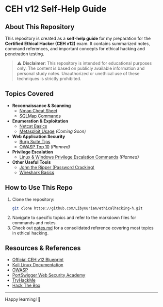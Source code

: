 # CEH v12 Self-Help Guide

## About This Repository
This repository is created as a **self-help guide** for my preparation for the **Certified Ethical Hacker (CEH v12)** exam. It contains summarized notes, command references, and important concepts for ethical hacking and penetration testing.

> ⚠ **Disclaimer**: This repository is intended for educational purposes only. The content is based on publicly available information and personal study notes. Unauthorized or unethical use of these techniques is strictly prohibited.

## Topics Covered
- **Reconnaissance & Scanning**
  - [Nmap Cheat Sheet](nmap.md)
  - [SQLMap Commands](sqlmap.md)
- **Enumeration & Exploitation**
  - [Netcat Basics](notes.md#netcat-reverse-shell)
  - [Metasploit Usage](metasploit_usage.md) *(Coming Soon)*
- **Web Application Security**
  - [Burp Suite Tips](burpsuite.md)
  - [OWASP Top 10](https://owasp.org/) *(Planned)*
- **Privilege Escalation**
  - [Linux & Windows Privilege Escalation Commands](privilege_escalation.md) *(Planned)*
- **Other Useful Tools**
  - [John the Ripper (Password Cracking)](notes.md#hashingdecoding)
  - [Wireshark Basics](wireshark.md)

## How to Use This Repo
1. Clone the repository:
   ```bash
   git clone https://github.com/LibyKurian/ethicalhacking-h.git
   ```
2. Navigate to specific topics and refer to the markdown files for commands and notes.
3. Check out [notes.md](notes.md) for a consolidated reference covering most topics in ethical hacking.

## Resources & References
- [Official CEH v12 Blueprint](https://www.eccouncil.org/)
- [Kali Linux Documentation](https://www.kali.org/)
- [OWASP](https://owasp.org/)
- [PortSwigger Web Security Academy](https://portswigger.net/web-security)
- [TryHackMe](https://tryhackme.com/)
- [Hack The Box](https://academy.hackthebox.com/)

---
Happy learning! 🚀
